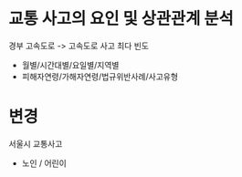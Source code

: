 # 교통 사고의 요인 및 상관관계 분석

경부 고속도로 -> 고속도로 사고 최다 빈도

- 월별/시간대별/요일별/지역별
- 피해자연령/가해자연령/법규위반사례/사고유형

# 변경

서울시 교통사고

- 노인 / 어린이
